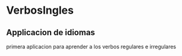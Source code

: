 # VerbosIngles
## Applicacion de idiomas

primera aplicacion para aprender a los verbos regulares e irregulares
